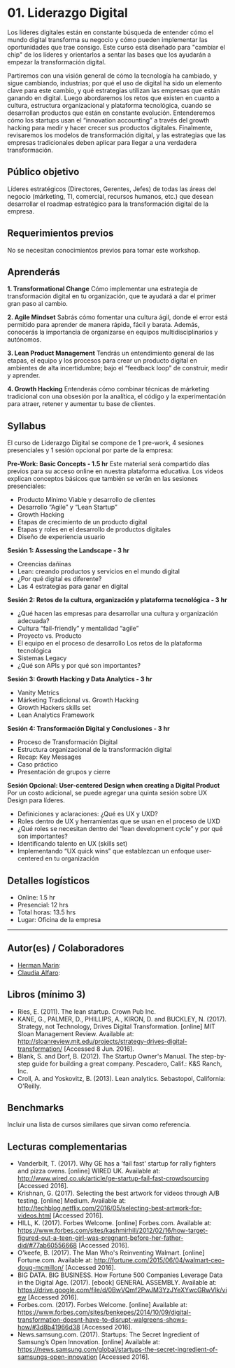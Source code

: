 # 01. Liderazgo Digital

Los líderes digitales están en constante búsqueda de entender cómo el mundo digital transforma su negocio y cómo pueden implementar las oportunidades que trae consigo. Este curso está diseñado para "cambiar el chip" de los líderes y orientarlos a sentar las bases que los ayudarán a empezar la transformación digital.
 
Partiremos con una visión general de cómo la tecnología ha cambiado, y sigue cambiando, industrias; por qué el uso de digital ha sido un elemento clave para este cambio, y qué estrategias utilizan las empresas que están ganando en digital. Luego abordaremos los retos que existen en cuanto a cultura, estructura organizacional y plataforma tecnológica, cuando se desarrollan productos que están en constante evolución. Entenderemos cómo los startups usan el “innovation accounting” a través del growth hacking para medir y hacer crecer sus productos digitales. Finalmente, revisaremos los modelos de transformación digital, y las estrategias que las empresas tradicionales deben aplicar para llegar a una verdadera transformación.


## Público objetivo

Líderes estratégicos (Directores, Gerentes, Jefes) de todas las áreas del negocio (márketing, TI, comercial, recursos humanos, etc.) que desean desarrollar el roadmap estratégico para la transformación digital de la empresa.
 

## Requerimientos previos

No se necesitan conocimientos previos para tomar este workshop.


## Aprenderás

**1. Transformational Change**
Cómo implementar una estrategia de transformación digital en tu organización, que te ayudará a dar el primer gran paso al cambio.

**2. Agile Mindset**
Sabrás cómo fomentar una cultura ágil, donde el error está permitido para aprender de manera rápida, fácil y barata. Además, conocerás la importancia de organizarse en equipos multidisciplinarios y autónomos.

**3. Lean Product Management**
Tendrás un entendimiento general de las etapas, el equipo y los procesos para crear un producto digital en ambientes de alta incertidumbre; bajo el “feedback loop” de construir, medir y aprender.

**4. Growth Hacking**
Entenderás cómo combinar técnicas de márketing tradicional con una obsesión por la analítica, el código y la experimentación para atraer,  retener y aumentar tu base de clientes.

## Syllabus

El curso de Liderazgo Digital se compone de 1 pre-work, 4 sesiones presenciales y 1 sesión opcional por parte de la empresa:

**Pre-Work: Basic Concepts - 1.5 hr**
Este material será compartido días previos para su acceso online en nuestra plataforma educativa. Los videos explican conceptos básicos que también se verán en las sesiones presenciales:

- Producto Mínimo Viable y desarrollo de clientes
- Desarrollo “Agile” y “Lean Startup”
- Growth Hacking
- Etapas de crecimiento de un producto digital
- Etapas y roles en el desarrollo de productos digitales
- Diseño de experiencia usuario

**Sesión 1: Assessing the Landscape - 3 hr**
- Creencias dañinas
- Lean: creando productos y servicios en el mundo digital
- ¿Por qué digital es diferente?
- Las 4 estrategias para ganar en digital

**Sesión 2: Retos de la cultura, organización y plataforma tecnológica - 3 hr**
- ¿Qué hacen las empresas para desarrollar una cultura y organización adecuada?
- Cultura “fail-friendly” y mentalidad “agile”
- Proyecto vs. Producto
- El equipo en el proceso de desarrollo
Los retos de la plataforma tecnológica
- Sistemas Legacy
- ¿Qué son APIs y por qué son importantes?

**Sesión 3: Growth Hacking y Data Analytics - 3 hr**
- Vanity Metrics
- Márketing Tradicional vs. Growth Hacking
- Growth Hackers skills set
- Lean Analytics Framework

**Sesión 4: Transformación Digital y Conclusiones - 3 hr**
- Proceso de Transformación Digital
- Estructura organizacional de la transformación digital
- Recap: Key Messages
- Caso práctico
- Presentación de grupos y cierre

**Sesión Opcional: User-centered Design when creating a Digital Product**
Por un costo adicional, se puede agregar una quinta sesión sobre UX Design para líderes.
- Definiciones y aclaraciones: ¿Qué es UX y UXD?
- Roles dentro de UX y herramientas que se usan en el proceso de UXD
- ¿Qué roles se necesitan dentro del “lean development cycle” y por qué son importantes?
- Identificando talento en UX (skills set)
- Implementando “UX quick wins” que establezcan un enfoque user-centered en tu organización


## Detalles logísticos

* Online: 1.5 hr 
* Presencial: 12 hrs
* Total horas: 13.5 hrs
* Lugar: Oficina de la empresa

***

## Autor(es) / Colaboradores

* [Herman Marin](https://www.linkedin.com/in/herman-marin/):
* [Claudia Alfaro](https://www.linkedin.com/in/claudiaalfaro/):

## Libros (mínimo 3)

- Ries, E. (2011). The lean startup. Crown Pub Inc.
- KANE, G., PALMER, D., PHILLIPS, A., KIRON, D. and BUCKLEY, N. (2017). Strategy, not Technology, Drives Digital Transformation. [online] MIT Sloan Management Review. Available at: http://sloanreview.mit.edu/projects/strategy-drives-digital-transformation/ [Accessed 8 Jun. 2016].
- Blank, S. and Dorf, B. (2012). The Startup Owner's Manual. The step-by-step guide for building a great company. Pescadero, Calif.: K&S Ranch, Inc.
- Croll, A. and Yoskovitz, B. (2013). Lean analytics. Sebastopol, California: O'Reilly.

## Benchmarks

Incluir una lista de cursos similares que sirvan como referencia.

## Lecturas complementarias

- Vanderbilt, T. (2017). Why GE has a 'fail fast' startup for rally fighters and pizza ovens. [online] WIRED UK. Available at: http://www.wired.co.uk/article/ge-startup-fail-fast-crowdsourcing [Accessed 2016].
- Krishnan, G. (2017). Selecting the best artwork for videos through A/B testing. [online] Medium. Available at: http://techblog.netflix.com/2016/05/selecting-best-artwork-for-videos.html [Accessed 2016].
- HILL, K. (2017). Forbes Welcome. [online] Forbes.com. Available at: https://www.forbes.com/sites/kashmirhill/2012/02/16/how-target-figured-out-a-teen-girl-was-pregnant-before-her-father-did/#77ab60556668 [Accessed 2016].
- O'keefe, B. (2017). The Man Who's Reinventing Walmart. [online] Fortune.com. Available at: http://fortune.com/2015/06/04/walmart-ceo-doug-mcmillon/ [Accessed 2016].
- BIG DATA. BIG BUSINESS. How Fortune 500 Companies Leverage Data in the Digital Age. (2017). [ebook] GENERAL ASSEMBLY. Available at: https://drive.google.com/file/d/0BwVQmf2PwJM3YzJYeXYwcGRwVlk/view [Accessed 2016].
- Forbes.com. (2017). Forbes Welcome. [online] Available at: https://www.forbes.com/sites/benkepes/2014/10/09/digital-transformation-doesnt-have-to-disrupt-walgreens-shows-how/#3d8b41966d38 [Accessed 2016].
- News.samsung.com. (2017). Startups: The Secret Ingredient of Samsung’s Open Innovation. [online] Available at: https://news.samsung.com/global/startups-the-secret-ingredient-of-samsungs-open-innovation [Accessed 2016].
